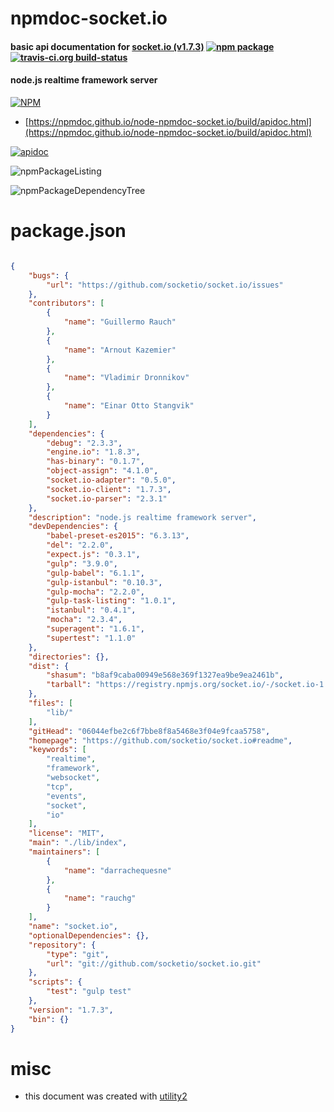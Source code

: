 # npmdoc-socket.io

#### basic api documentation for  [socket.io (v1.7.3)](https://github.com/socketio/socket.io#readme)  [![npm package](https://img.shields.io/npm/v/npmdoc-socket.io.svg?style=flat-square)](https://www.npmjs.org/package/npmdoc-socket.io) [![travis-ci.org build-status](https://api.travis-ci.org/npmdoc/node-npmdoc-socket.io.svg)](https://travis-ci.org/npmdoc/node-npmdoc-socket.io)

#### node.js realtime framework server

[![NPM](https://nodei.co/npm/socket.io.png?downloads=true&downloadRank=true&stars=true)](https://www.npmjs.com/package/socket.io)

- [https://npmdoc.github.io/node-npmdoc-socket.io/build/apidoc.html](https://npmdoc.github.io/node-npmdoc-socket.io/build/apidoc.html)

[![apidoc](https://npmdoc.github.io/node-npmdoc-socket.io/build/screenCapture.buildCi.browser.%252Ftmp%252Fbuild%252Fapidoc.html.png)](https://npmdoc.github.io/node-npmdoc-socket.io/build/apidoc.html)

![npmPackageListing](https://npmdoc.github.io/node-npmdoc-socket.io/build/screenCapture.npmPackageListing.svg)

![npmPackageDependencyTree](https://npmdoc.github.io/node-npmdoc-socket.io/build/screenCapture.npmPackageDependencyTree.svg)



# package.json

```json

{
    "bugs": {
        "url": "https://github.com/socketio/socket.io/issues"
    },
    "contributors": [
        {
            "name": "Guillermo Rauch"
        },
        {
            "name": "Arnout Kazemier"
        },
        {
            "name": "Vladimir Dronnikov"
        },
        {
            "name": "Einar Otto Stangvik"
        }
    ],
    "dependencies": {
        "debug": "2.3.3",
        "engine.io": "1.8.3",
        "has-binary": "0.1.7",
        "object-assign": "4.1.0",
        "socket.io-adapter": "0.5.0",
        "socket.io-client": "1.7.3",
        "socket.io-parser": "2.3.1"
    },
    "description": "node.js realtime framework server",
    "devDependencies": {
        "babel-preset-es2015": "6.3.13",
        "del": "2.2.0",
        "expect.js": "0.3.1",
        "gulp": "3.9.0",
        "gulp-babel": "6.1.1",
        "gulp-istanbul": "0.10.3",
        "gulp-mocha": "2.2.0",
        "gulp-task-listing": "1.0.1",
        "istanbul": "0.4.1",
        "mocha": "2.3.4",
        "superagent": "1.6.1",
        "supertest": "1.1.0"
    },
    "directories": {},
    "dist": {
        "shasum": "b8af9caba00949e568e369f1327ea9be9ea2461b",
        "tarball": "https://registry.npmjs.org/socket.io/-/socket.io-1.7.3.tgz"
    },
    "files": [
        "lib/"
    ],
    "gitHead": "06044efbe2c6f7bbe8f8a5468e3f04e9fcaa5758",
    "homepage": "https://github.com/socketio/socket.io#readme",
    "keywords": [
        "realtime",
        "framework",
        "websocket",
        "tcp",
        "events",
        "socket",
        "io"
    ],
    "license": "MIT",
    "main": "./lib/index",
    "maintainers": [
        {
            "name": "darrachequesne"
        },
        {
            "name": "rauchg"
        }
    ],
    "name": "socket.io",
    "optionalDependencies": {},
    "repository": {
        "type": "git",
        "url": "git://github.com/socketio/socket.io.git"
    },
    "scripts": {
        "test": "gulp test"
    },
    "version": "1.7.3",
    "bin": {}
}
```



# misc
- this document was created with [utility2](https://github.com/kaizhu256/node-utility2)
